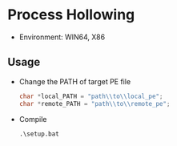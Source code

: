 # Process Hollowing

- Environment: WIN64, X86

## Usage

- Change the PATH of target PE file
    ```cpp
    char *local_PATH = "path\\to\\local_pe";
    char *remote_PATH = "path\\to\\remote_pe";
    ```
    
- Compile
    ```
    .\setup.bat
    ```
